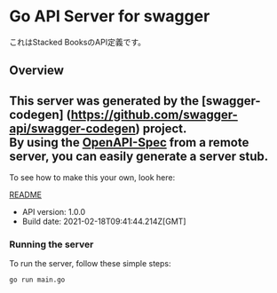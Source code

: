 # Go API Server for swagger

これはStacked BooksのAPI定義です。

## Overview
This server was generated by the [swagger-codegen]
(https://github.com/swagger-api/swagger-codegen) project.  
By using the [OpenAPI-Spec](https://github.com/OAI/OpenAPI-Specification) from a remote server, you can easily generate a server stub.  
-

To see how to make this your own, look here:

[README](https://github.com/swagger-api/swagger-codegen/blob/master/README.md)

- API version: 1.0.0
- Build date: 2021-02-18T09:41:44.214Z[GMT]


### Running the server
To run the server, follow these simple steps:

```
go run main.go
```

